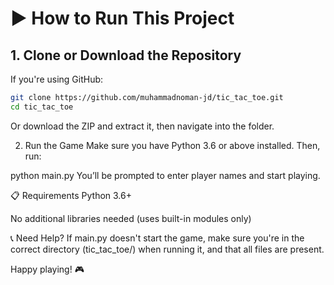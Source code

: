 # ▶️ How to Run This Project

## 1. Clone or Download the Repository

If you're using GitHub:

```bash
git clone https://github.com/muhammadnoman-jd/tic_tac_toe.git
cd tic_tac_toe
```

Or download the ZIP and extract it, then navigate into the folder.

2. Run the Game
Make sure you have Python 3.6 or above installed. Then, run:


python main.py
You’ll be prompted to enter player names and start playing.


📋 Requirements
Python 3.6+

No additional libraries needed (uses built-in modules only)

📞 Need Help?
If main.py doesn't start the game, make sure you're in the correct directory (tic_tac_toe/) when running it, and that all files are present.

Happy playing! 🎮